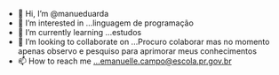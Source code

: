 - 👋 Hi, I’m @manueduarda
- 👀 I’m interested in ...linguagem de programação
- 🌱 I’m currently learning ...estudos
- 💞️ I’m looking to collaborate on ...Procuro colaborar mas no momento apenas observo e pesquiso para aprimorar meus conhecimentos
- 📫 How to reach me ...emanuelle.campo@escola.pr.gov.br

<!---
manueduarda/manueduarda is a ✨ special ✨ repository because its `README.md` (this file) appears on your GitHub profile.
You can click the Preview link to take a look at your changes.
--->
